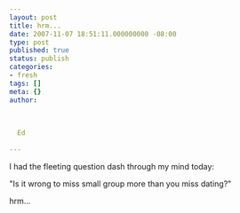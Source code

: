 ```yaml
---
layout: post
title: hrm...
date: 2007-11-07 18:51:11.000000000 -08:00
type: post
published: true
status: publish
categories:
- fresh
tags: []
meta: {}
author:
  
  
  
  Ed
  
---
```

<p>I had the fleeting question dash through my mind today:</p>
<p>"Is it wrong to miss small group more than you miss dating?"</p>
<p>hrm...</p>
